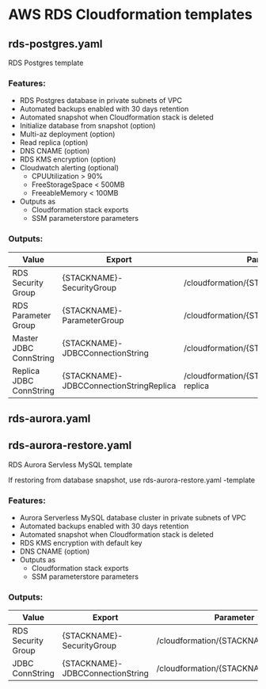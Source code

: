 # AWS RDS Cloudformation templates 

## rds-postgres.yaml

RDS Postgres template

### Features:
* RDS Postgres database in private subnets of VPC
* Automated backups enabled with 30 days retention
* Automated snapshot when Cloudformation stack is deleted
* Initialize database from snapshot (option)
* Multi-az deployment (option)
* Read replica (option)
* DNS CNAME (option)
* RDS KMS encryption (option)
* Cloudwatch alerting (optional)
   * CPUUtilization > 90%
   * FreeStorageSpace < 500MB
   * FreeableMemory < 100MB
* Outputs as
   * Cloudformation stack exports
   * SSM parameterstore parameters

### Outputs:

|Value |Export |Parameter |
|------|-------|----------|
|RDS Security Group|{STACKNAME}-SecurityGroup| /cloudformation/{STACKNAME}/secgroup |
|RDS Parameter Group|{STACKNAME}-ParameterGroup| /cloudformation/{STACKNAME}/paramgroup |
|Master JDBC ConnString|{STACKNAME}-JDBCConnectionString| /cloudformation/{STACKNAME}/jdbc |
|Replica JDBC ConnString|{STACKNAME}-JDBCConnectionStringReplica| /cloudformation/{STACKNAME}/jdbc-replica |

## rds-aurora.yaml
## rds-aurora-restore.yaml

RDS Aurora Servless MySQL template

If restoring from database snapshot, use rds-aurora-restore.yaml -template

### Features:
* Aurora Serverless MySQL database cluster in private subnets of VPC
* Automated backups enabled with 30 days retention
* Automated snapshot when Cloudformation stack is deleted
* RDS KMS encryption with default key
* DNS CNAME (option)
* Outputs as
   * Cloudformation stack exports
   * SSM parameterstore parameters

### Outputs:

|Value |Export |Parameter |
|------|-------|----------|
|RDS Security Group|{STACKNAME}-SecurityGroup| /cloudformation/{STACKNAME}/secgroup |
|JDBC ConnString|{STACKNAME}-JDBCConnectionString| /cloudformation/{STACKNAME}/jdbc |

